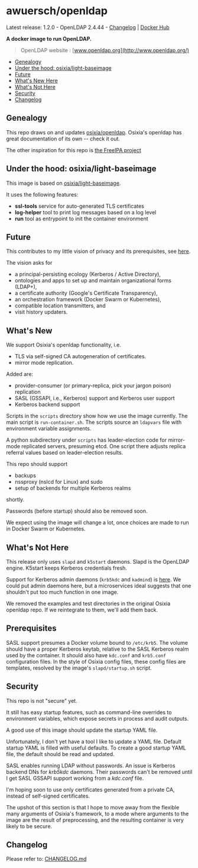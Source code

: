 # awuersch/openldap

Latest release: 1.2.0 - OpenLDAP 2.4.44 -  [Changelog](CHANGELOG.md) | [Docker Hub](https://hub.docker.com/r/awuersch/openldap/) 

**A docker image to run OpenLDAP.**

> OpenLDAP website : [www.openldap.org](http://www.openldap.org/)


- [Genealogy](#genealogy)
- [Under the hood: osixia/light-baseimage](#under-the-hood-osixialight-baseimage)
- [Future](#future)
- [What's New Here](#whats-new-here)
- [What's Not Here](#whats-not-here)
- [Security](#security)
- [Changelog](#changelog)

## Genealogy

This repo draws on and updates
[osixia/openldap](https://github.com/osixia/docker-openldap).
Osixia's openldap has great documentation of its own -- check it out.

The other inspiration for this repo is
[the FreeIPA project](https://freeipa.org)

## Under the hood: osixia/light-baseimage

This image is based on
[osixia/light-baseimage](https://github.com/osixia/docker-light-baseimage).

It uses the following features:

- **ssl-tools** service for auto-generated TLS certificates
- **log-helper** tool to print log messages based on a log level
- **run** tool as entrypoint to init the container environment

## Future

This contributes to my little vision of privacy and its prerequisites,
see [here](https://tony.wuersch.name/stog-output/posts/vision-1.html).

The vision asks for

- a principal-persisting ecology (Kerberos / Active Directory),
- ontologies and apps to set up and maintain organizational forms (LDAP+),
- a certificate authority (Google's Certificate Transparency),
- an orchestration framework (Docker Swarm or Kubernetes),
- compatible location transmitters, and
- visit history updaters. 

## What's New

We support Osixia's openldap functionality, i.e.

- TLS via self-signed CA autogeneration of certificates.
- mirror mode replication.

Added are:

- provider-consumer (or primary-replica, pick your jargon poison) replication
- SASL (GSSAPI, i.e., Kerberos) support and Kerberos user support
- Kerberos backend support

Scripts in the `scripts` directory show how we use the image
currently. The main script is `run-container.sh`. The scripts
source an `ldapvars` file with environment variable assignments.

A python subdirectory under `scripts` has leader-election code
for mirror-mode replicated servers, presuming etcd. One script
there adjusts replica referral values based on leader-election
results.

This repo should support

- backups
- nssproxy (nslcd for Linux) and sudo
- setup of backends for multiple Kerberos realms

shortly.

Passwords (before startup) should also be removed soon.

We expect using the image will change a lot, once choices are made
to run in Docker Swarm or Kubernetes.

## What's Not Here

This release only uses `slapd` and `k5start` daemons.
Slapd is the OpenLDAP engine.
K5start keeps Kerberos credentials fresh.

Support for Kerberos admin daemons (`krb5kdc` and `kadmind`) is
[here](https://github.com/awuersch/docker-krb5kdc).
We could put admin daemons here, but a microservices ideal
suggests that one shouldn't put too much function in one image.

We removed the examples and test directories in the original Osixia
openldap repo. If we reintegrate to them, we'll add them back.

## Prerequisites

SASL support presumes a Docker volume bound to `/etc/krb5`.
The volume should have a proper Kerberos keytab, relative to the SASL
Kerberos realm used by the container.
It should also have `kdc.conf` and `krb5.conf` configuration files.
In the style of Osixia config files, these config files are templates,
resolved by the image's `slapd/startup.sh` script.

## Security

This repo is not "secure" yet.

It still has easy startup features,
such as command-line overrides to environment variables,
which expose secrets in process and audit outputs.

A good use of this image should update the startup YAML file.

Unfortunately, I don't yet have a tool I like to update a YAML file.
Default startup YAML is filled with useful defaults. To create a good
startup YAML file, the default should be read and updated.

SASL enables running LDAP without passwords.
An issue is Kerberos backend DNs for _krb5kdc_ daemons.
Their passwords can't be removed until I get SASL GSSAPI support
working from a _kdc.conf_ file.

I'm hoping soon to use only certificates generated from a private
CA, instead of self-signed certificates.

The upshot of this section is that I hope to move away from the
flexible many arguments of Osixia's framework, to a mode where
arguments to the image are the result of preprocessing, and the
resulting container is very likely to be secure.

## Changelog

Please refer to: [CHANGELOG.md](CHANGELOG.md)
